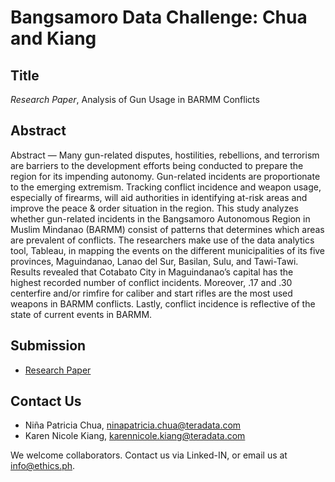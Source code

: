 # Bangsamoro Data Challenge: Chua and Kiang

## Title

*Research Paper*, Analysis of Gun Usage in BARMM Conflicts

## Abstract

Abstract — Many gun-related disputes, hostilities, rebellions, and terrorism are barriers to the development efforts being conducted to prepare the region for its impending autonomy. Gun-related incidents are proportionate to the emerging extremism. Tracking conflict incidence and weapon usage, especially of firearms, will aid authorities in identifying at-risk areas and improve the peace & order situation in the region. This study analyzes whether gun-related incidents in the Bangsamoro Autonomous Region in Muslim Mindanao (BARMM) consist of patterns that determines which areas are prevalent of conflicts. The researchers make use of the data analytics tool, Tableau, in mapping the events on the different municipalities of its five provinces, Maguindanao, Lanao del Sur, Basilan, Sulu, and Tawi-Tawi. Results revealed that Cotabato City in Maguindanao’s capital has the highest recorded number of conflict incidents. Moreover, .17 and .30 centerfire and/or rimfire for caliber and start rifles are the most used weapons in BARMM conflicts. Lastly, conflict incidence is reflective of the state of current events in BARMM.

## Submission

* [Research Paper](https://github.com/ethicsph/bangsamoro-data-challenge/blob/master/chua-kiang/Teradata%2C%20An%20Analysis%20of%20Gun%20Usage%20in%20BARMM%20Conflicts%2C%20March%202020.pdf)

## Contact Us

* Niña Patricia Chua, ninapatricia.chua@teradata.com
* Karen Nicole Kiang, karennicole.kiang@teradata.com

We welcome collaborators. Contact us via Linked-IN, or email us at info@ethics.ph.
